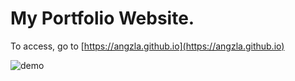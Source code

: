 # My Portfolio Website. 

To access, go to [https://angzla.github.io](https://angzla.github.io)

![demo](https://github.com/angzla/angzla.github.io/blob/main/website.gif)
